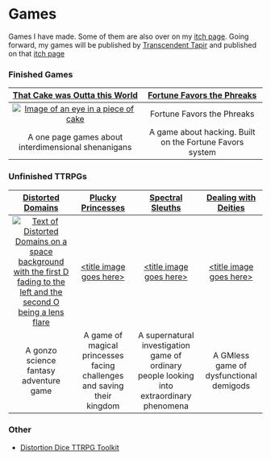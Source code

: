 # Games

Games I have made. Some of them are also over on my [itch page](https://pennylescroche.itch.io). Going forward, my games will be published by [Transcendent Tapir](https://transtapir.games) and published on that [itch page](https://transtapir.itch.io)

### Finished Games

| [That Cake was Outta this World](https://pennylescroche.itch.io/that-cake-was-outta-this-world) | [Fortune Favors the Phreaks](https://pennylescroche.github.io/fortune-favors) 
| :----------------------------: | :------------------: |
| [![Image of an eye in a piece of cake](https://img.itch.zone/aW1nLzEwNjIzNDc4LnBuZw==/315x250%23cb/KkjGhf.png)](https://pennylescroche.itch.io/that-cake-was-outta-this-world) | Fortune Favors the Phreaks
| A one page games about interdimensional shenanigans | A game about hacking. Built on the Fortune Favors system

### Unfinished TTRPGs

| [Distorted Domains](https://pennylescroche.github.io/Distorted-Domains) | [Plucky Princesses](https://pennylescroche.github.io/Plucky-Princesses) | [Spectral Sleuths](https://pennylescroche.github.io/Spectral-Sleuths) | [Dealing with Deities](https://pennylescroche.github.io/dealing-with-deities)
| :---------------------------------------------------------------------: | :---------------------------------------------------------------------: | :-: | :-:
|  [![Text of Distorted Domains on a space background with the first D fading to the left and the second O being a lens flare](https://img.itch.zone/aW1nLzE2MjQyOTYyLnBuZw==/347x500/bwGWE7.png)](https://pennylescroche.github.io/Distorted-Domains) | [\<title image goes here\>](https://pennylescroche.github.io/Plucky-Princesses) | [\<title image goes here\>](https://pennylescroche.github.io/Spectral-Sleuths) | [\<title image goes here\>](https://pennylescroche.github.io/dealing-with-deities)
| A gonzo science fantasy adventure game | A game of magical princesses facing challenges and saving their kingdom | A supernatural investigation game of ordinary people looking into extraordinary phenomena | A GMless game of dysfunctional demigods

### Other

- [Distortion Dice TTRPG Toolkit](https://pennylescroche.github.io/ttrpgstuff/distortiondice)

